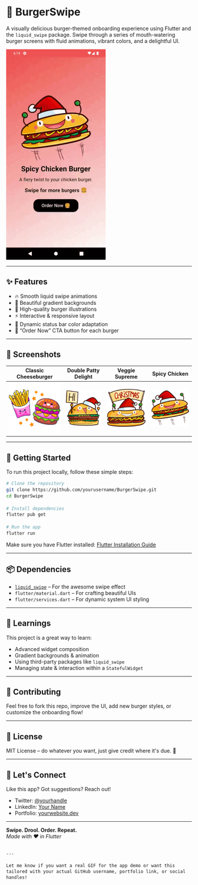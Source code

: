 # 🍔 BurgerSwipe

A visually delicious burger-themed onboarding experience using Flutter and the `liquid_swipe` package. Swipe through a series of mouth-watering burger screens with fluid animations, vibrant colors, and a delightful UI.

![BurgerSwipe Demo](https://github.com/TutorialsAndroid/Burger-Order-App-UI/blob/main/screenshots/demo_gif1.gif?raw=true) <!-- You can replace this with an actual GIF of your app -->

---

## ✨ Features

- 🔥 Smooth liquid swipe animations
- 🎨 Beautiful gradient backgrounds
- 🍔 High-quality burger illustrations
- ⚡ Interactive & responsive layout
- 🌈 Dynamic status bar color adaptation
- 🛒 “Order Now” CTA button for each burger

---

## 📱 Screenshots

| Classic Cheeseburger | Double Patty Delight | Veggie Supreme | Spicy Chicken |
|----------------------|----------------------|----------------|---------------|
| ![Screen 1](assets/burger.png) | ![Screen 2](assets/burger2.png) | ![Screen 3](assets/burger3.png) | ![Screen 4](assets/burger4.png) |

---

## 🚀 Getting Started

To run this project locally, follow these simple steps:

```bash
# Clone the repository
git clone https://github.com/yourusername/BurgerSwipe.git
cd BurgerSwipe

# Install dependencies
flutter pub get

# Run the app
flutter run
```

Make sure you have Flutter installed: [Flutter Installation Guide](https://flutter.dev/docs/get-started/install)

---

## 📦 Dependencies

- [`liquid_swipe`](https://pub.dev/packages/liquid_swipe) – For the awesome swipe effect
- `flutter/material.dart` – For crafting beautiful UIs
- `flutter/services.dart` – For dynamic system UI styling

---

## 🧠 Learnings

This project is a great way to learn:

- Advanced widget composition
- Gradient backgrounds & animation
- Using third-party packages like `liquid_swipe`
- Managing state & interaction within a `StatefulWidget`

---

## 🙌 Contributing

Feel free to fork this repo, improve the UI, add new burger styles, or customize the onboarding flow!

---

## 📄 License

MIT License – do whatever you want, just give credit where it's due. 🍟

---

## 💬 Let's Connect

Like this app? Got suggestions? Reach out!

- Twitter: [@yourhandle](https://twitter.com/yourhandle)
- LinkedIn: [Your Name](https://linkedin.com/in/yourprofile)
- Portfolio: [yourwebsite.dev](https://yourwebsite.dev)

---

**Swipe. Drool. Order. Repeat.**  
*Made with ❤️ in Flutter*
```

---

Let me know if you want a real GIF for the app demo or want this tailored with your actual GitHub username, portfolio link, or social handles!